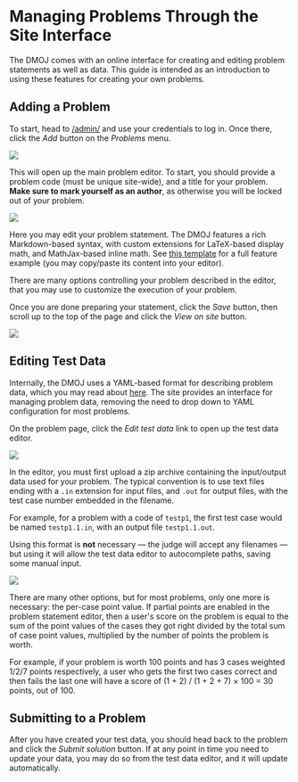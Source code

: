 # Managing Problems Through the Site Interface

The DMOJ comes with an online interface for creating and editing problem statements as well as data.
This guide is intended as an introduction to using these features for creating your own problems.

## Adding a Problem

To start, head to [/admin/](https://dmoj.ca/admin/) and use your credentials to log in.
Once there, click the _Add_ button on the _Problems_ menu.

![](https://i.imgur.com/RFPQaUi.png)

This will open up the main problem editor. To start, you should provide a problem code (must be unique site-wide),
and a title for your problem. **Make sure to mark yourself as an author**, as otherwise you will be locked out of your problem.

![](https://i.imgur.com/bPlNZUR.png)

Here you may edit your problem statement. The DMOJ features a rich Markdown-based syntax, with custom extensions for LaTeX-based display
math, and MathJax-based inline math. See [this template](https://raw.githubusercontent.com/DMOJ/docs/master/sample_files/problem_markdown_example.md.txt) for a full feature example (you may copy/paste
its content into your editor).

There are many options controlling your problem described in the editor, that you may use to customize the execution of your problem.

Once you are done preparing your statement, click the _Save_ button, then scroll up to the top of the page and
click the _View on site_ button.

![](https://i.imgur.com/ZgO5xcY.png)

## Editing Test Data

Internally, the DMOJ uses a YAML-based format for describing problem data, which you may read about [here](/problem_format/problem_format.md#problem-format).
The site provides an interface for managing problem data, removing the need to drop down to YAML configuration for most problems.

On the problem page, click the _Edit test data_ link to open up the test data editor.

![](https://i.imgur.com/eDWEEJk.png)

In the editor, you must first upload a zip archive containing the input/output data used for your problem. The typical convention
is to use text files ending with a `.in` extension for input files, and `.out` for output files, with the
test case number embedded in the filename.

For example, for a problem with a code of `testp1`, the first test case would be named `testp1.1.in`,
with an output file `testp1.1.out`.

Using this format is **not** necessary &mdash; the judge will accept any filenames &mdash; but using it will allow the test data
editor to autocomplete paths, saving some manual input.

![](https://i.imgur.com/w5ytsgi.png)

There are many other options, but for most problems, only one more is necessary: the per-case point value. If partial points
are enabled in the problem statement editor, then a user's score on the problem is equal to the
sum of the point values of the cases they got right divided by the total sum of case point values, multiplied by the number of
points the problem is worth.

For example, if your problem is worth 100 points and has 3 cases weighted 1/2/7 points respectively, a user who gets the first
two cases correct and then fails the last one will have a score of (1 + 2) / (1 + 2 + 7) &times; 100 = 30 points, out of 100.

## Submitting to a Problem

After you have created your test data, you should head back to the problem and click the _Submit solution_ button. If at any point in
time you need to update your data, you may do so from the test data editor, and it will update automatically.
